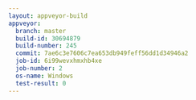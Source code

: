 ```yaml
---
layout: appveyor-build
appveyor:
  branch: master
  build-id: 30694879
  build-number: 245
  commit: 7ae6c3e7606c7ea653db949feff56dd1d34946a2
  job-id: 6i99wevxhmxhb4xe
  job-number: 2
  os-name: Windows
  test-result: 0
---
```

